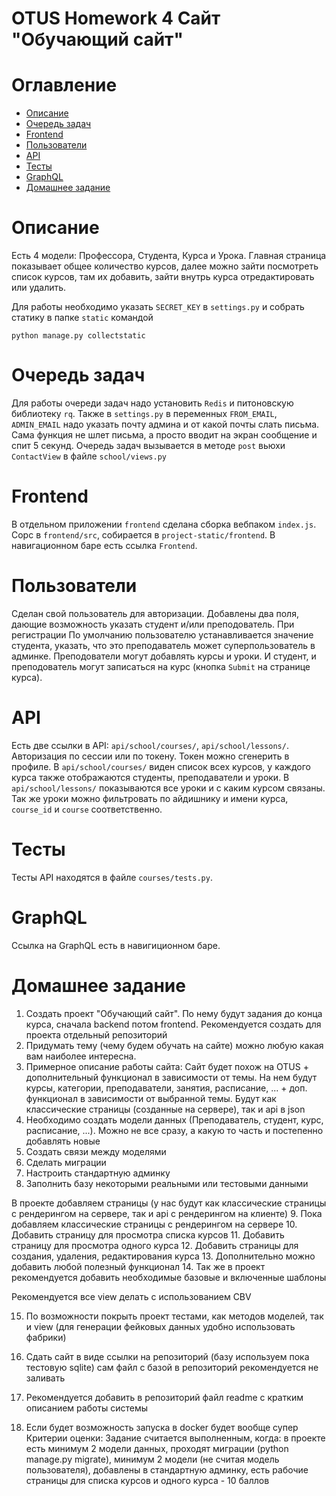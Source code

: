 OTUS Homework 4 Сайт "Обучающий сайт"
===========================

# Оглавление

- [Описание](#guide)
- [Очередь задач](#rq)
- [Frontend](#frontend)
- [Пользователи](#users)
- [API](#api)
- [Тесты](#tests)
- [GraphQL](#graphql)
- [Домашнее задание](#homework)

# Описание

Есть 4 модели: Профессора, Студента, Курса и Урока. Главная страница показывает общее количество курсов, далее можно зайти посмотреть список курсов, там их добавить, зайти внутрь курса отредактировать или удалить.

Для работы необходимо указать `SECRET_KEY` в `settings.py` и собрать статику в папке `static` командой

```
python manage.py collectstatic
```

# Очередь задач

Для работы очереди задач надо установить `Redis` и питоновскую библиотеку `rq`. Также в `settings.py` в переменных `FROM_EMAIL`, `ADMIN_EMAIL` надо указать почту админа и от какой почты слать письма.
Сама функция не шлет письма, а просто вводит на экран сообщение и спит 5 секунд.
Очередь задач вызывается в методе `post` вьюхи `ContactView` в файле `school/views.py`

# Frontend

В отдельном приложении `frontend` сделана сборка вебпаком `index.js`. Сорс в `frontend/src`, собирается в `project-static/frontend`. В навигационном баре есть ссылка `Frontend`.

# Пользователи

Сделан свой пользователь для авторизации. Добавлены два поля, дающие возможность указать студент и/или преподователь. При регистрации По умолчанию пользователю устанавливается значение студента, указать, что это преподаватель может суперпользователь в админке. Преподователи могут добавлять курсы и уроки. И студент, и преподователь могут записаться на курс (кнопка `Submit` на странице курса).

# API

Есть две ссылки в API: `api/school/courses/`, `api/school/lessons/`. Авторизация по сессии или по токену. Токен можно сгенерить в профиле. В `api/school/courses/` виден список всех курсов, у каждого курса также отображаются студенты, преподаватели и уроки. В `api/school/lessons/` показываются все уроки и с каким курсом связаны. Так же уроки можно фильтровать по айдишнику и имени курса, `course_id` и `course` соответственно.

# Тесты

Тесты API находятся в файле `courses/tests.py`.

# GraphQL

Ссылка на GraphQL есть в навигиционном баре.

# Домашнее задание

1. Создать проект "Обучающий сайт". По нему будут задания до конца курса, сначала backend потом frontend. Рекомендуется создать для проекта отдельный репозиторий
2. Придумать тему (чему будем обучать на сайте) можно любую какая вам наиболее интересна.
3. Примерное описание работы сайта:
Сайт будет похож на OTUS + дополнительный функционал в зависимости от темы. На нем будут курсы, категории, преподаватели, занятия, расписание, ... + доп. функционал в зависимости от выбранной темы.
Будут как классические страницы (созданные на сервере), так и api в json
4. Необходимо создать модели данных (Преподаватель, студент, курс, расписание, ...). Можно не все сразу, а какую то часть и постепенно добавлять новые
5. Создать связи между моделями
6. Сделать миграции
7. Настроить стандартную админку
8. Заполнить базу некоторыми реальными или тестовыми данными

В проекте добавляем страницы (у нас будут как классические страницы с рендерингом на сервере, так и api с рендерингом на клиенте)
9. Пока добавляем классические страницы с рендерингом на сервере
10. Добавить страницу для просмотра списка курсов
11. Добавить страницу для просмотра одного курса
12. Добавить страницы для создания, удаления, редактирования курса
13. Дополнительно можно добавить любой полезный функционал
14. Так же в проект рекомендуется добавить необходимые базовые и включенные шаблоны

Рекомендуется все view делать с использованием CBV

15. По возможности покрыть проект тестами, как методов моделей, так и view (для генерации фейковых данных удобно использовать фабрики)

16. Сдать сайт в виде ссылки на репозиторий (базу используем пока тестовую sqlite) сам файл с базой в репозиторий рекомендуется не заливать

17. Рекомендуется добавить в репозиторий файл readme с кратким описанием работы системы

18. Если будет возможность запуска в docker будет вообще супер
Критерии оценки: Задание считается выполненным, когда: в проекте есть минимум 2 модели данных,
проходят миграции (python manage.py migrate),
минимум 2 модели (не считая модель пользователя), добавлены в стандартную админку,
есть рабочие страницы для списка курсов и одного курса - 10 баллов
